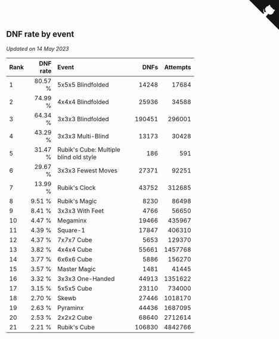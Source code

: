 ## DNF rate by event

*Updated on 14 May 2023*

| Rank | DNF rate | Event | DNFs | Attempts |
| :--- | ---: | :--- | ---: | ---: |
| 1 | 80.57 % | 5x5x5 Blindfolded | 14248 | 17684 |
| 2 | 74.99 % | 4x4x4 Blindfolded | 25936 | 34588 |
| 3 | 64.34 % | 3x3x3 Blindfolded | 190451 | 296001 |
| 4 | 43.29 % | 3x3x3 Multi-Blind | 13173 | 30428 |
| 5 | 31.47 % | Rubik's Cube: Multiple blind old style | 186 | 591 |
| 6 | 29.67 % | 3x3x3 Fewest Moves | 27371 | 92251 |
| 7 | 13.99 % | Rubik's Clock | 43752 | 312685 |
| 8 | 9.51 % | Rubik's Magic | 8230 | 86498 |
| 9 | 8.41 % | 3x3x3 With Feet | 4766 | 56650 |
| 10 | 4.47 % | Megaminx | 19466 | 435967 |
| 11 | 4.39 % | Square-1 | 17847 | 406310 |
| 12 | 4.37 % | 7x7x7 Cube | 5653 | 129370 |
| 13 | 3.82 % | 4x4x4 Cube | 55661 | 1457768 |
| 14 | 3.77 % | 6x6x6 Cube | 5886 | 156270 |
| 15 | 3.57 % | Master Magic | 1481 | 41445 |
| 16 | 3.32 % | 3x3x3 One-Handed | 44913 | 1351622 |
| 17 | 3.15 % | 5x5x5 Cube | 23110 | 734000 |
| 18 | 2.70 % | Skewb | 27446 | 1018170 |
| 19 | 2.63 % | Pyraminx | 44436 | 1687095 |
| 20 | 2.53 % | 2x2x2 Cube | 68640 | 2712614 |
| 21 | 2.21 % | Rubik's Cube | 106830 | 4842766 |


<a href="https://github.com/JustinTimeCuber/wca_statistics" class="github-corner" aria-label="View source on Github"><svg width="80" height="80" viewBox="0 0 250 250" style="fill:#151513; color:#fff; position: absolute; top: 0; border: 0; right: 0;" aria-hidden="true"><path d="M0,0 L115,115 L130,115 L142,142 L250,250 L250,0 Z"></path><path d="M128.3,109.0 C113.8,99.7 119.0,89.6 119.0,89.6 C122.0,82.7 120.5,78.6 120.5,78.6 C119.2,72.0 123.4,76.3 123.4,76.3 C127.3,80.9 125.5,87.3 125.5,87.3 C122.9,97.6 130.6,101.9 134.4,103.2" fill="currentColor" style="transform-origin: 130px 106px;" class="octo-arm"></path><path d="M115.0,115.0 C114.9,115.1 118.7,116.5 119.8,115.4 L133.7,101.6 C136.9,99.2 139.9,98.4 142.2,98.6 C133.8,88.0 127.5,74.4 143.8,58.0 C148.5,53.4 154.0,51.2 159.7,51.0 C160.3,49.4 163.2,43.6 171.4,40.1 C171.4,40.1 176.1,42.5 178.8,56.2 C183.1,58.6 187.2,61.8 190.9,65.4 C194.5,69.0 197.7,73.2 200.1,77.6 C213.8,80.2 216.3,84.9 216.3,84.9 C212.7,93.1 206.9,96.0 205.4,96.6 C205.1,102.4 203.0,107.8 198.3,112.5 C181.9,128.9 168.3,122.5 157.7,114.1 C157.9,116.9 156.7,120.9 152.7,124.9 L141.0,136.5 C139.8,137.7 141.6,141.9 141.8,141.8 Z" fill="currentColor" class="octo-body"></path></svg></a><style>.github-corner:hover .octo-arm{animation:octocat-wave 560ms ease-in-out}@keyframes octocat-wave{0%,100%{transform:rotate(0)}20%,60%{transform:rotate(-25deg)}40%,80%{transform:rotate(10deg)}}@media (max-width:500px){.github-corner:hover .octo-arm{animation:none}.github-corner .octo-arm{animation:octocat-wave 560ms ease-in-out}}</style>
